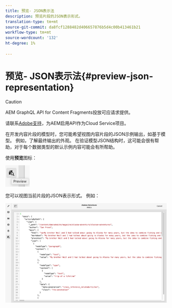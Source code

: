 ```yaml
---
title: 预览- JSON表示法
description: 预览片段的JSON表示形式。
translation-type: tm+mt
source-git-commit: da8fcf1288482d406657876b5d4c00b413461b21
workflow-type: tm+mt
source-wordcount: '132'
ht-degree: 1%

---
```



# 预览- JSON表示法{#preview-json-representation}

>[!CAUTION]
>
>AEM GraphQL API for Content Fragments投放可应请求提供。
>
>请联系[Adobe支持](https://experienceleague.adobe.com/?lang=en&amp;support-solution=General#support)，为AEM启用API作为Cloud Service项目。

在开发内容片段的模型时，您可能希望视图内容片段的JSON示例输出，如基于模型。 例如，了解最终输出的外观。 在验证模型JSON结构时，这可能会很有帮助，对于每个数据类型的默认示例内容可能会有所帮助。

使用&#x200B;**预览**&#x200B;图标：

![内容片段编辑器-预览选项卡](assets/cfm-preview-01.png)

您可以视图当前片段的JSON表示形式。 例如：

![内容片段编辑器——片段的预览](assets/cfm-preview-02.png)